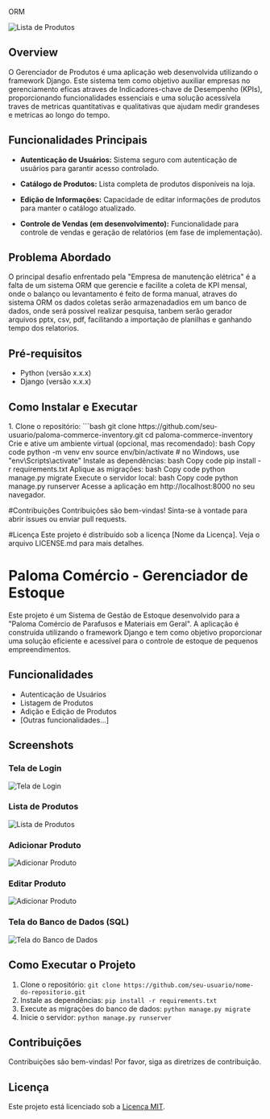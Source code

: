 ORM 

![Lista de Produtos](projetointegradors/static/lista_produto.png)

## Overview

O Gerenciador de Produtos é uma aplicação web desenvolvida utilizando o framework Django. Este sistema tem como objetivo auxiliar empresas no gerenciamento eficas atraves de Indicadores-chave de Desempenho (KPIs), proporcionando funcionalidades essenciais e uma solução acessívela traves de metricas quantitativas e qualitativas que ajudam medir grandeses e metricas ao longo do tempo.

## Funcionalidades Principais

- **Autenticação de Usuários:** Sistema seguro com autenticação de usuários para garantir acesso controlado.

- **Catálogo de Produtos:** Lista completa de produtos disponíveis na loja.

- **Edição de Informações:** Capacidade de editar informações de produtos para manter o catálogo atualizado.

- **Controle de Vendas (em desenvolvimento):** Funcionalidade para controle de vendas e geração de relatórios (em fase de implementação).

## Problema Abordado

O principal desafio enfrentado pela "Empresa de manutenção elétrica" é a falta de um sistema ORM que gerencie e facilite a coleta de KPI mensal, onde o balanço ou levantamento é feito de forma manual, atraves do sistema ORM os dados coletas serão armazenadadios em um banco de dados, onde será possivel realizar pesquisa, tanbem serão gerador arquivos pptx, csv, pdf, facilitando a importação de planilhas e ganhando tempo dos relatorios.

## Pré-requisitos

- Python (versão x.x.x)
- Django (versão x.x.x)

## Como Instalar e Executar

<p>1. Clone o repositório:
```bash
git clone https://github.com/seu-usuario/paloma-commerce-inventory.git
cd paloma-commerce-inventory
Crie e ative um ambiente virtual (opcional, mas recomendado):
bash
Copy code
python -m venv env
source env/bin/activate  # no Windows, use "env\Scripts\activate"
Instale as dependências:
bash
Copy code
pip install -r requirements.txt
Aplique as migrações:
bash
Copy code
python manage.py migrate
Execute o servidor local:
bash
Copy code
python manage.py runserver
Acesse a aplicação em http://localhost:8000 no seu navegador.</p>

#Contribuições
Contribuições são bem-vindas! Sinta-se à vontade para abrir issues ou enviar pull requests.

#Licença
Este projeto é distribuído sob a licença [Nome da Licença]. Veja o arquivo LICENSE.md para mais detalhes.



# Paloma Comércio - Gerenciador de Estoque

Este projeto é um Sistema de Gestão de Estoque desenvolvido para a "Paloma Comércio de Parafusos e Materiais em Geral". A aplicação é construída utilizando o framework Django e tem como objetivo proporcionar uma solução eficiente e acessível para o controle de estoque de pequenos empreendimentos.

## Funcionalidades

- Autenticação de Usuários
- Listagem de Produtos
- Adição e Edição de Produtos
- [Outras funcionalidades...]

## Screenshots

### Tela de Login
![Tela de Login](/imagens/login.png)

### Lista de Produtos
![Lista de Produtos](/imagens/lista_produtos.png)

### Adicionar Produto
![Adicionar Produto](/imagens/adicionar_produto.png)

### Editar Produto
![Adicionar Produto](/imagens/editar_produto.png)

### Tela do Banco de Dados (SQL)
![Tela do Banco de Dados](/imagens/db_sql.png)

## Como Executar o Projeto

1. Clone o repositório: `git clone https://github.com/seu-usuario/nome-do-repositorio.git`
2. Instale as dependências: `pip install -r requirements.txt`
3. Execute as migrações do banco de dados: `python manage.py migrate`
4. Inicie o servidor: `python manage.py runserver`

## Contribuições

Contribuições são bem-vindas! Por favor, siga as diretrizes de contribuição.

## Licença

Este projeto está licenciado sob a [Licença MIT](LICENSE).
